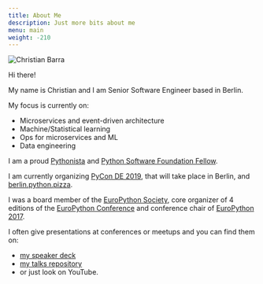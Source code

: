 ```yaml
---
title: About Me
description: Just more bits about me
menu: main
weight: -210
---
```


![Christian Barra](/images/me_bw.jpg "Christian Barra")

Hi there!

My name is Christian and I am Senior Software Engineer based in Berlin.

My focus is currently on:

- Microservices and event-driven architecture
- Machine/Statistical learning
- Ops for microservices and ML
- Data engineering

I am a proud [Pythonista](https://en.wiktionary.org/wiki/Pythonista "Pythonista") and [Python Software Foundation Fellow](http://pyfound.blogspot.com/2018/06/ "Python Fellow").

I am currently organizing [PyCon DE 2019](https://de.pycon.org/ "PyCon DE 2019"), that will take place in Berlin, and [berlin.python.pizza](https://berlin.python.pizza/ "Berlin Python Pizza").

I was a board member of the [EuroPython Society](http://www.europython-society.org/about "EuroPython Society"), core organizer of 4 editions of the [EuroPython Conference](https://www.europython.eu "EuroPython Conference") and conference chair of [EuroPython 2017](https://ep2017.europython.eu/ "EuroPython 2017").

I often give presentations at conferences or meetups and you can find them on:

- [my speaker deck](https://speakerdeck.com/barrachri "Christian Barra speaker deck")
- [my talks repository](https://github.com/barrachri/Talks "Christian Barra github account")
- or just look on YouTube.
